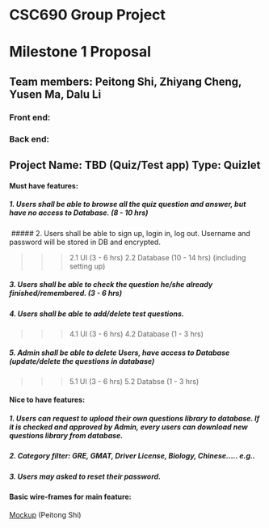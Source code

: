 # CSC690 Group Project
  
# Milestone 1 Proposal

## Team members: Peitong Shi, Zhiyang Cheng, Yusen Ma, Dalu Li
### Front end: 
### Back end:



## Project Name: TBD (Quiz/Test app) Type: Quizlet

#### Must have features:
   
  ##### 1. Users shall be able to browse all the quiz question and answer, but have no access to Database. (8 - 10 hrs)
   
  ##### 2. Users shall be able to sign up, login in, log out. Username and password will be stored in DB and encrypted. 
   >>> 2.1 UI  (3 - 6 hrs)
   >>> 2.2 Database (10 - 14 hrs) (including setting up)
   
  ##### 3. Users shall be able to check the question he/she already finished/remembered. (3 - 6 hrs)
   
  ##### 4. Users shall be able to add/delete test questions. 
   >>> 4.1 UI  (3 - 6 hrs)
   >>> 4.2 Database (1 - 3 hrs)
 
  ##### 5. Admin shall be able to delete Users, have access to Database (update/delete the questions in database)
   >>>   5.1 UI  (3 - 6 hrs)
   >>>   5.2 Databse (1 - 3 hrs)
   
#### Nice to have features:

  ##### 1. Users can request to upload their own questions library to database. If it is checked and approved by Admin, every users can download new questions library from database.
   
  #####  2. Category filter: GRE, GMAT, Driver License, Biology, Chinese..... e.g..
   
  #####  3. Users may asked to reset their password. 
   
   
   
   
   
#### Basic wire-frames for main feature: 
[Mockup](Mockup.jpg) (Peitong Shi)
